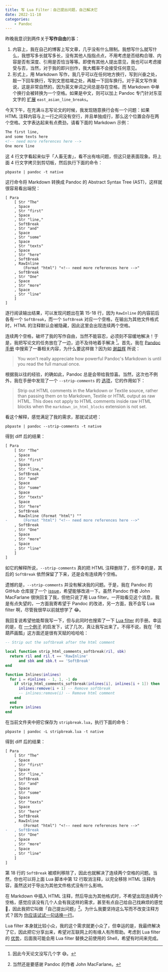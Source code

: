 ```yaml
---
title: 写 Lua Filter：自己提出问题，自己解决它
date: 2022-11-18
categories:
    - Pandoc
---
```



昨晚我意识到两件关于**写作自由**的事：

1. 内容上，我在自己的博客上写文章，几乎没有什么限制。我想写什么就写什么，我想写多长就写多长，没有其他人指指点点，不用考虑是否结构合理、内容是否有深度、引用是否恰当等等。即使有其他人提出意见，我也可以考虑接受与否，当然，对于我的即兴创作，我大概率不会接受任何意见。
2. 形式上，用 Markdown 写作，我几乎可以在任何地方换行，写到兴奋之处，敲一下回车换行，写到文思枯竭之处，再敲一下回车换行。对于英文写作来说，这是非常自然的，因为英文单词之间总是存在空格，而 Markdown 中单个换行会被转换为一个空格。如果是中文，则可以加上 Pandoc 专门针对东亚文字的 [扩展](https://pandoc.org/MANUAL.html#extension-east_asian_line_breaks) `east_asian_line_breaks`。

今天下午，在充满斗志写论文的时候，我发现随意换行会有一个问题：如果 HTML 注释内容与上一行之间没有空行，并且单独成行，那么这个位置会存在两个空格。文字表达起来有点费劲，请看下面的 Markdown 示例：

```markdown
The first line,
and some texts here
<!-- need more references here -->
One more line
```

这 4 行文字看起来似乎「人畜无害」，看不出有啥问题，但这只是表面现象。将上面 4 行文字拷贝到剪切板，然后执行下面的命令：

```shell
pbpaste | pandoc -t native
```

这行命令将 Markdown 转换成 Pandoc 的 Abstract Syntax Tree (AST)，这样就很容易看出端倪：

```text {hl_lines=["15-18"]}
[ Para
    [ Str "The"
    , Space
    , Str "first"
    , Space
    , Str "line,"
    , SoftBreak
    , Str "and"
    , Space
    , Str "some"
    , Space
    , Str "texts"
    , Space
    , Str "here"
    , SoftBreak
    , RawInline
        (Format "html") "<!-- need more references here -->"
    , SoftBreak
    , Str "One"
    , Space
    , Str "more"
    , Space
    , Str "line"
    ]
]
```

逐行阅读输出结果，可以发现问题出在第 15-18 行，因为 `RawInline` 的内容前后各有一个 `SoftBreak`，而一个 `SoftBreak` 对应一个空格，在输出为其他文件格式时，HTML 的注释默认会被隐藏，因此这里会出现连续两个空格。

连续两个空格，破坏了我的写作自由，当然不能容忍，必须刻不容缓地解决！于是，我把写论文的任务放在了一边，迫不及待地着手解决 [^8D0]。首先，我在 [Pandoc 手册](https://pandoc.org/MANUAL.html) 中搜索了一番相关内容，为什么要这样做？因为如 [谢益辉](https://yihui.org/en/2018/09/target-blank/) 所说：

[^8D0]: 因此今天论文没写几个字 😅。

> You won't really appreciate how powerful Pandoc's Markdown is until you read the full manual once.

根据我以往的经验，的确如此，Pandoc 总是会带给我惊喜。当然，这次也不例外，我在手册中发现了一个 `--strip-comments` 的 [选项](https://pandoc.org/MANUAL.html#general-writer-options)，它的作用如下：

> Strip out HTML comments in the Markdown or Textile source, rather than passing them on to Markdown, Textile or HTML output as raw HTML. This does not apply to HTML comments inside raw HTML blocks when the `markdown_in_html_blocks` extension is not set.

看这个解释，感觉满足了我的需求，那就试试吧：

```shell
pbpaste | pandoc --strip-comments -t native
```

得到 diff 后的结果：

```diff
[ Para
    [ Str "The"
    , Space
    , Str "first"
    , Space
    , Str "line,"
    , SoftBreak
    , Str "and"
    , Space
    , Str "some"
    , Space
    , Str "texts"
    , Space
    , Str "here"
    , SoftBreak
    , RawInline (Format "html") ""
-       (Format "html") "<!-- need more references here -->"
    , SoftBreak
    , Str "One"
    , Space
    , Str "more"
    , Space
    , Str "line"
    ]
]
```

如它的解释所说，`--strip-comments` 真的把 HTML 注释删除了，但不幸的是，其后的 `SoftBreak` 依然保留了下来，还是会有连续两个空格。

遗憾的是，`--strip-comments` 并没有解决我的问题。于是，我在 Pandoc 的 GitHub 仓库提了一个 [issue](https://github.com/jgm/pandoc/issues/8443)，希望能够改进一下。虽然 Pandoc 作者 John MacFarlane 很快回复了我，但他只说了用 Lua filter。一开始看见这个消息，我是有点失望的，一方面我寄希望于 Pandoc 的改进，另一方面，我不会写 Lua filter 啊，尽管我很早以前就想学了 😂。

我回复说希望他能帮我写一下，但与此同时也搜索了一下 [Lua filter](https://pandoc.org/lua-filters.html) 的手册。幸运的是，在 [一个例子](https://pandoc.org/lua-filters.html#remove-spaces-before-citations) 的启发下，试了几次，真让我写出来了。不得不说，我在「依葫芦画瓢」这方面还是很有天赋的哈哈哈：

```lua
-- Strip out the softbreak after the html comment

local function strip_html_comments_softbreak(ril, sbk)
  return ril and ril.t == 'RawInline'
      and sbk and sbk.t == 'SoftBreak'
end

function Inlines(inlines)
  for i = #inlines - 1, 1, -1 do
    if strip_html_comments_softbreak(inlines[i], inlines[i + 1]) then
      inlines:remove(i + 1) -- Remove softbreak
      -- inlines:remove(i) -- Remove html comment
    end
  end
  return inlines
end
```

在当前文件夹中把它保存为 `stripbreak.lua`，执行下面的命令：

```shell
pbpaste | pandoc -L stripbreak.lua -t native
```

得到 diff 后的结果：

```diff
[ Para
    [ Str "The"
    , Space
    , Str "first"
    , Space
    , Str "line,"
    , SoftBreak
    , Str "and"
    , Space
    , Str "some"
    , Space
    , Str "texts"
    , Space
    , Str "here"
    , SoftBreak
    , RawInline
        (Format "html") "<!-- need more references here -->"
-   , SoftBreak
    , Str "One"
    , Space
    , Str "more"
    , Space
    , Str "line"
    ]
]
```

第 18 行的 `SoftBreak` 被顺利移除了，因此也就解决了连续两个空格的问题。当然，你也可以将上面 Lua 脚本中第 12 行取消注释，以完全移除 HTML 注释内容，虽然这对于导出为其他文件格式没有什么影响。

在 Markdown 中插入 HTML 注释，然后导出为其他格式时，不希望出现连续两个空格，感觉应该没有几个人会有我这样的需求，甚至有点自己给自己找麻烦的感觉 🤪，因此我把它叫做「自己提出问题」[^828]。为什么我要坚持这么写而不改变注释方式？因为 [你应该试试一句话换一行](https://sspai.com/post/73957)。

[^828]: 当然还是要感谢 Pandoc 的作者 John MacFarlane。

Lua filter 本身就比较小众，我的这个需求就更小众了，但幸运的是，我最终解决了它，因此把它分享出来，希望对互联网上的有缘人有所帮助。考虑到 Lua filter 的 [优势](https://pandoc.org/lua-filters.html#introduction)，后面我可能会用 Lua filter 替换之前使用的 Shell，希望有时间来完成。
